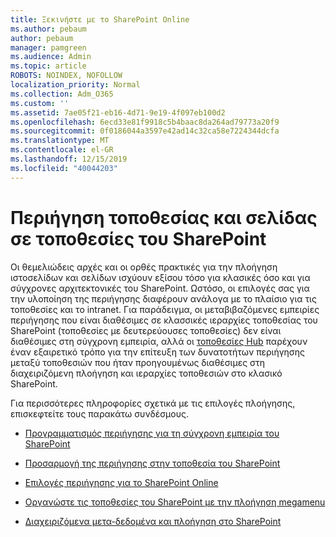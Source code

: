 ```yaml
---
title: Ξεκινήστε με το SharePoint Online
ms.author: pebaum
author: pebaum
manager: pamgreen
ms.audience: Admin
ms.topic: article
ROBOTS: NOINDEX, NOFOLLOW
localization_priority: Normal
ms.collection: Adm_O365
ms.custom: ''
ms.assetid: 7ae05f21-eb16-4d71-9e19-4f097eb100d2
ms.openlocfilehash: 6ecd33e81f9918c5b4baac8da264ad79773a20f9
ms.sourcegitcommit: 0f0186044a3597e42ad14c32ca58e7224344dcfa
ms.translationtype: MT
ms.contentlocale: el-GR
ms.lasthandoff: 12/15/2019
ms.locfileid: "40044203"
---
```

# <a name="site-and-page-navigation-in-sharepoint-sites"></a>Περιήγηση τοποθεσίας και σελίδας σε τοποθεσίες του SharePoint

Οι θεμελιώδεις αρχές και οι ορθές πρακτικές για την πλοήγηση ιστοσελίδων και σελίδων ισχύουν εξίσου τόσο για κλασικές όσο και για σύγχρονες αρχιτεκτονικές του SharePoint. Ωστόσο, οι επιλογές σας για την υλοποίηση της περιήγησης διαφέρουν ανάλογα με το πλαίσιο για τις τοποθεσίες και το intranet. Για παράδειγμα, οι μεταβιβαζόμενες εμπειρίες περιήγησης που είναι διαθέσιμες σε κλασσικές ιεραρχίες τοποθεσίας του SharePoint (τοποθεσίες με δευτερεύουσες τοποθεσίες) δεν είναι διαθέσιμες στη σύγχρονη εμπειρία, αλλά οι [τοποθεσίες Hub](https://support.office.com/article/fe26ae84-14b7-45b6-a6d1-948b3966427f) παρέχουν έναν εξαιρετικό τρόπο για την επίτευξη των δυνατοτήτων περιήγησης μεταξύ τοποθεσιών που ήταν προηγουμένως διαθέσιμες στη διαχειριζόμενη πλοήγηση και ιεραρχίες τοποθεσιών στο κλασικό SharePoint.

 Για περισσότερες πληροφορίες σχετικά με τις επιλογές πλοήγησης, επισκεφτείτε τους παρακάτω συνδέσμους.

 - [Προγραμματισμός περιήγησης για τη σύγχρονη εμπειρία του SharePoint](https://docs.microsoft.com/sharepoint/plan-navigation-modern-experience)

- [Προσαρμογή της περιήγησης στην τοποθεσία του SharePoint](https://support.office.com/article/customize-the-navigation-on-your-sharepoint-site-3cd61ae7-a9ed-4e1e-bf6d-4655f0bf25ca)

- [Επιλογές περιήγησης για το SharePoint Online](https://docs.microsoft.com/office365/enterprise/navigation-options-for-sharepoint-online)
 
- [Οργανώστε τις τοποθεσίες του SharePoint με την πλοήγηση megamenu](https://techcommunity.microsoft.com/t5/Microsoft-SharePoint-Blog/Organize-your-SharePoint-sites-with-megamenu-navigation-and-new/ba-p/328068)

- [Διαχειριζόμενα μετα-δεδομένα και πλοήγηση στο SharePoint](https://docs.microsoft.com/sharepoint/dev/general-development/managed-metadata-and-navigation-in-sharepoint)


